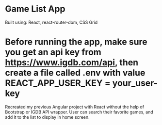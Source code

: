 # Game List App

Built using: React, react-router-dom, CSS Grid

# Before running the app, make sure you get an api key from https://www.igdb.com/api, then create a file called .env with value REACT_APP_USER_KEY = your_user-key

Recreated my previous Angular project with React without the help of Bootstrap or IGDB API wrapper. User can search their favorite games, and add it to the list to display in home screen.
